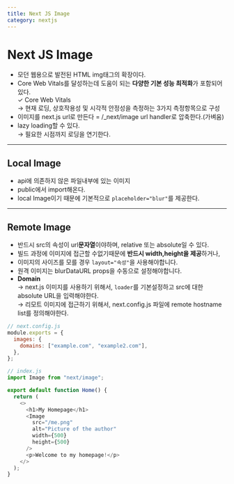 ```yaml
---
title: Next JS Image
category: nextjs
---
```


# Next JS Image

- 모던 웹용으로 발전된 HTML img태그의 확장이다.
- Core Web Vitals를 달성하는데 도움이 되는 **다양한 기본 성능 최적화**가 포함되어있다.  
  ✓ Core Web Vitals  
   → 현재 로딩, 상호작용성 및 시각적 안정성을 측정하는 3가지 측정항목으로 구성
- 이미지를 next.js url로 만든다 = /\_next/image url handler로 압축한다.(가벼움)
- lazy loading할 수 있다.  
  → 필요한 시점까지 로딩을 연기한다.

---

## Local Image

- api에 의존하지 않은 파일내부에 있는 이미지
- public에서 import해온다.
- local Image이기 때문에 기본적으로 `placeholder="blur"`를 제공한다.

---

## Remote Image

- 반드시 src의 속성이 url**문자열**이야하며, relative 또는 absolute일 수 있다.
- 빌드 과정에 이미지에 접근할 수없기때문에 **반드시 width,height을 제공**하거나,
- 이미지의 사이즈를 모를 경우 `layout="속성"`을 사용해야합니다.
- 원격 이미지는 blurDataURL props을 수동으로 설정해야합니다.
- **Domain**  
  → next.js 이미지를 사용하기 위해서, `loader`를 기본설정하고 src에 대한 absolute URL을 입력해야한다.  
  → 리모트 이미지에 접근하기 위해서, next.config.js 파일에 remote hostname list를 정의해야한다.

```javascript
// next.config.js
module.exports = {
  images: {
    domains: ["example.com", "example2.com"],
  },
};

// index.js
import Image from "next/image";

export default function Home() {
  return (
    <>
      <h1>My Homepage</h1>
      <Image
        src="/me.png"
        alt="Picture of the author"
        width={500}
        height={500}
      />
      <p>Welcome to my homepage!</p>
    </>
  );
}
```
